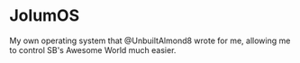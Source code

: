 # JolumOS
My own operating system that @UnbuiltAlmond8 wrote for me, allowing me to control SB's Awesome World much easier.
